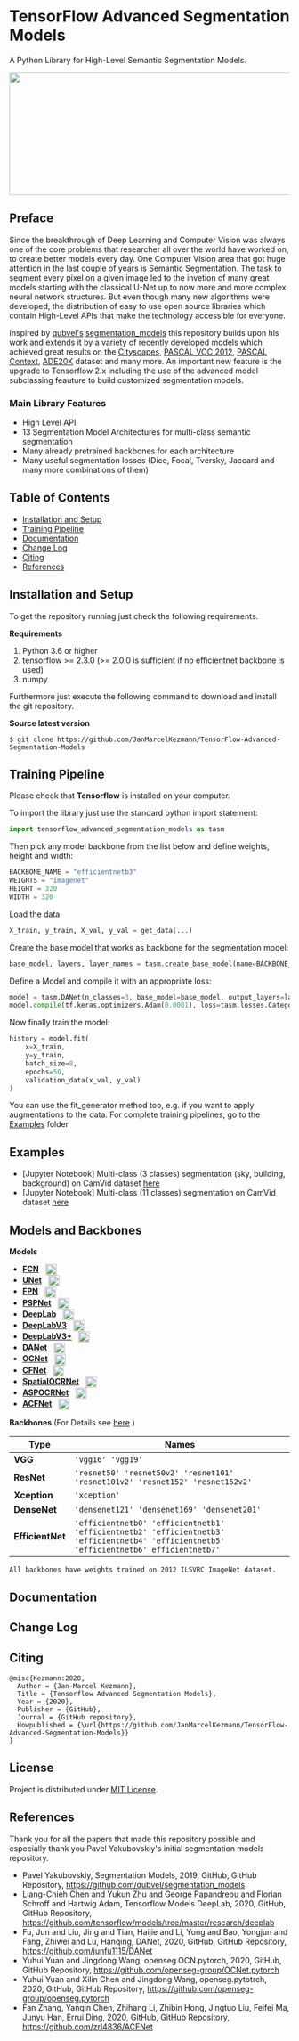 # TensorFlow Advanced Segmentation Models
A Python Library for High-Level Semantic Segmentation Models.

<p align="center">
 <img src="https://github.com/JanMarcelKezmann/TensorFlow-Advanced-Segmentation-Models/blob/master/images/tasm%20logo%20big%20white%20bg.PNG" width="700" height="220">
</p>

## Preface
<p>Since the breakthrough of Deep Learning and Computer Vision was always one of the core problems that researcher all over the world have worked on, to create better models every day. One Computer Vision area that got huge attention in the last couple of years is Semantic Segmentation. The task to segment every pixel on a given image led to the invetion of many great models starting with the classical U-Net up to now more and more complex neural network structures. But even though many new algorithms were developed, the distribution of easy to use open source libraries which contain High-Level APIs that make the technology accessible for everyone.</p>
<p>Inspired by <a href="https://github.com/qubvel">qubvel's</a> <a href="https://github.com/qubvel/segmentation_models">segmentation_models</a> this repository builds upon his work and extends it by a variety of recently developed models which achieved great results on the <a href="https://www.cityscapes-dataset.com/">Cityscapes</a>, <a href="http://host.robots.ox.ac.uk/pascal/VOC/voc2012/">PASCAL VOC 2012</a>, <a href="https://cs.stanford.edu/~roozbeh/pascal-context/">PASCAL Context</a>, <a href="https://groups.csail.mit.edu/vision/datasets/ADE20K/">ADE20K</a> dataset and many more. An important new feature is the upgrade to Tensorflow 2.x including the use of the advanced model subclassing feauture to build customized segmentation models.</p>

### Main Library Features
- High Level API
- 13 Segmentation Model Architectures for multi-class semantic segmentation
- Many already pretrained backbones for each architecture
- Many useful segmentation losses (Dice, Focal, Tversky, Jaccard and many more combinations of them)

## Table of Contents

 - [Installation and Setup](#installation-and-setup)
 - [Training Pipeline](#training-pipeline)
 - [Documentation](#documentation)
 - [Change Log](#change-log)
 - [Citing](#citing)
 - [References](#references)

## Installation and Setup

<p>To get the repository running just check the following requirements.</p>

**Requirements**
1) Python 3.6 or higher
2) tensorflow >= 2.3.0 (>= 2.0.0 is sufficient if no efficientnet backbone is used)
3) numpy

<p>Furthermore just execute the following command to download and install the git repository.</p>

**Source latest version**

    $ git clone https://github.com/JanMarcelKezmann/TensorFlow-Advanced-Segmentation-Models

## Training Pipeline

Please check that **Tensorflow** is installed on your computer.

To import the library just use the standard python import statement:

   
```python
import tensorflow_advanced_segmentation_models as tasm
```
      
Then pick any model backbone from the list below and define weights, height and width:

```python
BACKBONE_NAME = "efficientnetb3"
WEIGHTS = "imagenet"
HEIGHT = 320
WIDTH = 320
```

Load the data

```python
X_train, y_train, X_val, y_val = get_data(...)
```

Create the base model that works as backbone for the segmentation model:

```python
base_model, layers, layer_names = tasm.create_base_model(name=BACKBONE_NAME, weights=WEIGHTS, height=HEIGHT, width=WIDTH, include_top=False, pooling=None)
```

Define a Model and compile it with an appropriate loss:
 
```python
model = tasm.DANet(n_classes=3, base_model=base_model, output_layers=layers, backbone_trainable=False)
model.compile(tf.keras.optimizers.Adam(0.0001), loss=tasm.losses.CategoricalFocalLoss, tasm.metrics.IOUScore(threshold=0.5))
```

Now finally train the model:

```python
history = model.fit(
    x=X_train,
    y=y_train,
    batch_size=8,
    epochs=50,
    validation_data(x_val, y_val)
)
```
 
You can use the fit_generator method too, e.g. if you want to apply augmentations to the data.
For complete training pipelines, go to the <a href="https://github.com/JanMarcelKezmann/TensorFlow-Advanced-Segmentation-Models/blob/master/examples">Examples</a> folder

## Examples
- [Jupyter Notebook] Multi-class (3 classes) segmentation (sky, building, background) on CamVid dataset <a href="https://github.com/JanMarcelKezmann/TensorFlow-Advanced-Segmentation-Models/blob/master/examples/TASM_Example_1.ipynb">here</a>
- [Jupyter Notebook] Multi-class (11 classes) segmentation on CamVid dataset <a href="https://github.com/JanMarcelKezmann/TensorFlow-Advanced-Segmentation-Models/blob/master/examples/TASM_Example_2.ipynb">here</a>

## Models and Backbones

**Models**

- **<a href="https://arxiv.org/pdf/1411.4038.pdf">FCN</a>** &nbsp; <a href="https://github.com/JanMarcelKezmann/TensorFlow-Advanced-Segmentation-Models/blob/master/tensorflow_advanced_segmentation_models/models/FCN.py"><img align="center" width="20px" src="https://cdn.iconscout.com/icon/free/png-512/code-280-460136.png" /></a>
- **<a href="https://arxiv.org/abs/1505.04597">UNet</a>** &nbsp; <a href="https://github.com/JanMarcelKezmann/TensorFlow-Advanced-Segmentation-Models/blob/master/tensorflow_advanced_segmentation_models/models/UNet.py"><img align="center" width="20px" src="https://cdn.iconscout.com/icon/free/png-512/code-280-460136.png" /></a>
- **<a href="http://presentations.cocodataset.org/COCO17-Stuff-FAIR.pdf">FPN</a>** &nbsp; <a href="https://github.com/JanMarcelKezmann/TensorFlow-Advanced-Segmentation-Models/blob/master/tensorflow_advanced_segmentation_models/models/FPN.py"><img align="center" width="20px" src="https://cdn.iconscout.com/icon/free/png-512/code-280-460136.png" /></a>
- **<a href="https://arxiv.org/abs/1612.01105">PSPNet</a>** &nbsp; <a href="https://github.com/JanMarcelKezmann/TensorFlow-Advanced-Segmentation-Models/blob/master/tensorflow_advanced_segmentation_models/models/PSPNet.py"><img align="center" width="20px" src="https://cdn.iconscout.com/icon/free/png-512/code-280-460136.png" /></a>
- **<a href="https://arxiv.org/pdf/1606.00915.pdf">DeepLab</a>** &nbsp; <a href="https://github.com/JanMarcelKezmann/TensorFlow-Advanced-Segmentation-Models/blob/master/tensorflow_advanced_segmentation_models/models/DeepLab.py"><img align="center" width="20px" src="https://cdn.iconscout.com/icon/free/png-512/code-280-460136.png" /></a>
- **<a href="https://arxiv.org/pdf/1706.05587.pdf">DeepLabV3</a>** &nbsp; <a href="https://github.com/JanMarcelKezmann/TensorFlow-Advanced-Segmentation-Models/blob/master/tensorflow_advanced_segmentation_models/models/DeepLabV3.py"><img align="center" width="20px" src="https://cdn.iconscout.com/icon/free/png-512/code-280-460136.png" /></a>
- **<a href="https://arxiv.org/pdf/1802.02611.pdf">DeepLabV3+</a>** &nbsp; <a href="https://github.com/JanMarcelKezmann/TensorFlow-Advanced-Segmentation-Models/blob/master/tensorflow_advanced_segmentation_models/models/DeepLabV3plus.py"><img align="center" width="20px" src="https://cdn.iconscout.com/icon/free/png-512/code-280-460136.png" /></a>
- **<a href="https://arxiv.org/pdf/1809.02983.pdf">DANet</a>** &nbsp; <a href="https://github.com/JanMarcelKezmann/TensorFlow-Advanced-Segmentation-Models/blob/master/tensorflow_advanced_segmentation_models/models/DANet.py"><img align="center" width="20px" src="https://cdn.iconscout.com/icon/free/png-512/code-280-460136.png" /></a>
- **<a href="https://arxiv.org/pdf/1809.00916.pdf">OCNet</a>** &nbsp; <a href="https://github.com/JanMarcelKezmann/TensorFlow-Advanced-Segmentation-Models/blob/master/tensorflow_advanced_segmentation_models/models/OCNet.py"><img align="center" width="20px" src="https://cdn.iconscout.com/icon/free/png-512/code-280-460136.png" /></a>
- **<a href="https://openaccess.thecvf.com/content_CVPR_2019/papers/Zhang_Co-Occurrent_Features_in_Semantic_Segmentation_CVPR_2019_paper.pdf">CFNet</a>** &nbsp; <a href="https://github.com/JanMarcelKezmann/TensorFlow-Advanced-Segmentation-Models/blob/master/tensorflow_advanced_segmentation_models/models/CFNet.py"><img align="center" width="20px" src="https://cdn.iconscout.com/icon/free/png-512/code-280-460136.png" /></a>
- **<a href="https://arxiv.org/pdf/1909.11065.pdf">SpatialOCRNet</a>** &nbsp; <a href="https://github.com/JanMarcelKezmann/TensorFlow-Advanced-Segmentation-Models/blob/master/tensorflow_advanced_segmentation_models/models/SpatialOCRNet.py"><img align="center" width="20px" src="https://cdn.iconscout.com/icon/free/png-512/code-280-460136.png" /></a>
- **<a href="https://arxiv.org/pdf/1909.11065.pdf">ASPOCRNet</a>** &nbsp; <a href="https://github.com/JanMarcelKezmann/TensorFlow-Advanced-Segmentation-Models/blob/master/tensorflow_advanced_segmentation_models/models/ASPOCRNet.py"><img align="center" width="20px" src="https://cdn.iconscout.com/icon/free/png-512/code-280-460136.png" /></a>
- <a href="https://arxiv.org/pdf/1909.09408.pdf">**ACFNet**</a> &nbsp; <a href="https://github.com/JanMarcelKezmann/TensorFlow-Advanced-Segmentation-Models/blob/master/tensorflow_advanced_segmentation_models/models/ACFNet.py"><img align="center" width="20px" src="https://cdn.iconscout.com/icon/free/png-512/code-280-460136.png" /></a>
    
**Backbones**
(For Details see <a href="https://github.com/JanMarcelKezmann/TensorFlow-Advanced-Segmentation-Models/tree/master/tensorflow_advanced_segmentation_models/backbones">here</a>.)

|Type         | Names |
|-------------|-------|
|**VGG**          | ``'vgg16' 'vgg19'``|
|**ResNet**       | ``'resnet50' 'resnet50v2' 'resnet101' 'resnet101v2' 'resnet152' 'resnet152v2'``|
|**Xception**     | ``'xception'``|
|**DenseNet**     | ``'densenet121' 'densenet169' 'densenet201'``|
|**EfficientNet** | ``'efficientnetb0' 'efficientnetb1' 'efficientnetb2' 'efficientnetb3' 'efficientnetb4' 'efficientnetb5' 'efficientnetb6' efficientnetb7'``|
    

    All backbones have weights trained on 2012 ILSVRC ImageNet dataset. 

## Documentation

## Change Log

## Citing

    @misc{Kezmann:2020,
      Author = {Jan-Marcel Kezmann},
      Title = {Tensorflow Advanced Segmentation Models},
      Year = {2020},
      Publisher = {GitHub},
      Journal = {GitHub repository},
      Howpublished = {\url{https://github.com/JanMarcelKezmann/TensorFlow-Advanced-Segmentation-Models}}
    } 
    
## License

Project is distributed under <a href="https://github.com/JanMarcelKezmann/TensorFlow-Advanced-Segmentation-Models/blob/master/LICENSE">MIT License</a>.

## References
<p>Thank you for all the papers that made this repository possible and especially thank you Pavel Yakubovskiy's initial segmentation models repository.</p>

 - Pavel Yakubovskiy, Segmentation Models, 2019, GitHub, GitHub Repository, https://github.com/qubvel/segmentation_models
 - Liang-Chieh Chen and Yukun Zhu and George Papandreou and Florian Schroff and Hartwig Adam, Tensorflow Models DeepLab, 2020, GitHub, GitHub Repository, https://github.com/tensorflow/models/tree/master/research/deeplab
 - Fu, Jun and Liu, Jing and Tian, Haijie and Li, Yong and Bao, Yongjun and Fang, Zhiwei and Lu, Hanqing, DANet, 2020, GitHub, GitHub Repository, https://github.com/junfu1115/DANet
 - Yuhui Yuan and Jingdong Wang, openseg.OCN.pytorch, 2020, GitHub, GitHub Repository, https://github.com/openseg-group/OCNet.pytorch
 - Yuhui Yuan and Xilin Chen and Jingdong Wang, openseg.pytotrch, 2020, GitHub, GitHub Repository, https://github.com/openseg-group/openseg.pytorch
 - Fan Zhang, Yanqin Chen, Zhihang Li, Zhibin Hong, Jingtuo Liu, Feifei Ma, Junyu Han, Errui Ding, 2020, GitHub, GitHub Repository, https://github.com/zrl4836/ACFNet
